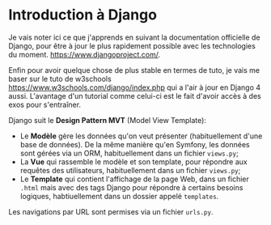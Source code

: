 # Introduction à Django

Je vais noter ici ce que j'apprends en suivant la documentation officielle de Django, pour être à jour le plus rapidement possible avec les technologies du moment.
<https://www.djangoproject.com/>.  

Enfin pour avoir quelque chose de plus stable en termes de tuto, je vais me baser sur le tuto de w3schools <https://www.w3schools.com/django/index.php> qui a l'air à jour en Django 4 aussi. L'avantage d'un tutorial comme celui-ci est le fait d'avoir accès à des exos pour s'entraîner.  

Django suit le **Design Pattern MVT** (Model View Template):

- Le **Modèle** gère les données qu'on veut présenter (habituellement d'une base de données). De la même manière qu'en Symfony, les données sont gérées via un ORM, habituellement dans un fichier `views.py`;
- La **Vue** qui rassemble le modèle et son template, pour répondre aux requêtes des utilisateurs, habituellement dans un fichier `views.py`;
- Le **Template** qui contient l'affichage de la page Web, dans un fichier `.html` mais avec des tags Django pour répondre à certains besoins logiques, habtiuellement dans un dossier appelé `templates`.  

Les navigations par URL sont permises via un fichier `urls.py`.
